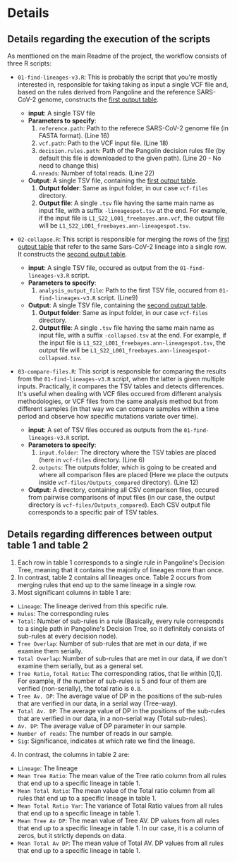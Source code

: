 # Details

## Details regarding the execution of the scripts
As menttioned on the main Readme of the project, the workflow consists of three R scripts:
- `01-find-lineages-v3.R`: This is probably the script that you're mostly interested in, responsible for taking taking as input a single VCF file and, based on the rules derived from Pangoline and the reference SARS-CoV-2 genome, constructs the [first output table](https://github.com/BiodataAnalysisGroup/lineagespot#a-tab-delimited-file-tsv-containing-the-most-probable-lineages-that-have-been-found).
  - **input**: A single TSV file
  - **Parameters to specify**:
    1. `reference.path`: Path to the referece SARS-CoV-2 genome file (in FASTA format). (Line 16)
    2. `vcf.path`: Path to the VCF input file. (Line 18)
    3. `decision.rules.path`: Path of the Pangolin decision rules file (by default this file is downloaded to the given path). (Line 20 - No need to change this)
    4. `nreads`: Number of total reads. (Line 22)
  - **Output**: A single TSV file, containing the [first output table](https://github.com/BiodataAnalysisGroup/lineagespot#a-tab-delimited-file-tsv-containing-the-most-probable-lineages-that-have-been-found).
    1. **Output folder**: Same as input folder, in our case `vcf-files` directory.
    2. **Output file**: A single `.tsv` file having the same main name as input file, with a suffix `-lineagespot.tsv` at the end. For example, if the input file is `L1_S22_L001_freebayes.ann.vcf`, the output file will be `L1_S22_L001_freebayes.ann-lineagespot.tsv`.

- `02-collapse.R`: This script is responsible for merging the rows of the [first output table](https://github.com/BiodataAnalysisGroup/lineagespot#a-tab-delimited-file-tsv-containing-the-most-probable-lineages-that-have-been-found) that refer to the same Sars-CoV-2 lineage into a single row. It constructs the [second output table](https://github.com/BiodataAnalysisGroup/lineagespot#a-collapsed-table).
  - **input**: A single TSV file, occured as output from the `01-find-lineages-v3.R` script.
  - **Parameters to specify**:
    1. `analysis_output_file`: Path to the first TSV file, occured from `01-find-lineages-v3.R` script. (Line9)
  - **Output**: A single TSV file, containing the [second output table](https://github.com/BiodataAnalysisGroup/lineagespot#a-collapsed-table).
    1. **Output folder**: Same as input folder, in our case `vcf-files` directory.
    2. **Output file**: A single `.tsv` file having the same main name as input file, with a suffix `-collapsed.tsv` at the end. For example, if the input file is `L1_S22_L001_freebayes.ann-lineagespot.tsv`, the output file will be `L1_S22_L001_freebayes.ann-lineagespot-collapsed.tsv`.

- `03-compare-files.R`: This script is responsible for comparing the results from the `01-find-lineages-v3.R` script, when the latter is given multiple inputs. Practically, it compares the TSV tables and detects differences. It's useful when dealing with VCF files occured from different analysis methodologies, or VCF files from the same analysis method but from different samples (in that way we can compare samples within a time period and observe how specific mutations variate over time).
  - **input**: A set of TSV files occured as outputs from the `01-find-lineages-v3.R` script.
  - **Parameters to specify**:
    1. `input.folder`: The directory where the TSV tables are placed (here in `vcf-files` directory. (Line 6)
    2. `outputs`: The outputs folder, which is going to be created and where all comparison files are placed (Here we place the outputs inside `vcf-files/Outputs_compared` directory). (Line 12)
  - **Output**: A directory, containing all CSV comparison files, occured from pairwise comparisons of input files (in our case, the output directory is `vcf-files/Outputs_compared`). Each CSV output file corresponds to a specific pair of TSV tables.
 

## Details regarding differences between output table 1 and table 2
1. Each row in table 1 corresponds to a single rule in Pangoline's Decision Tree, meaning that it contains the majority of lineages more than once.
2. In contrast, table 2 contains all lineages once. Table 2 occurs from merging rules that end up to the same lineage in a single row.
3. Most significant columns in table 1 are:
  - `Lineage`: The lineage derived from this specific rule.
  - `Rules`: The corresponding rules
  - `Total`: Number of sub-rules in a rule (Basically, every rule corresponds to a single path in Pangoline's Decision Tree, so it definitely consists of sub-rules at every decision node).
  - `Tree Overlap`: Number of sub-rules that are met in our data, if we examine them serially.
  - `Total Overlap`: Number of sub-rules that are met in our data, if we don't examine them serially, but as a general set.
  - `Tree Ratio`, `Total Ratio`: The corresponding ratios, that lie within [0,1]. For example, if the number of sub-rules is 5 and four of them are verified (non-serially), the total ratio is `0.8`.
  - `Tree Av. DP`: The average value of DP in the positions of the sub-rules that are verified in our data, in a serial way (Tree-way).
  - `Total Av. DP`: The average value of DP in the positions of the sub-rules that are verified in our data, in a non-serial way (Total sub-rules).
  - `Av. DP`: The average value of DP parameter in our sample.
  - `Number of reads`: The number of reads in our sample.
  - `Sig`: Significance, indicates at which rate we find the lineage.
4. In contrast, the columns in table 2 are:
  - `Lineage`: The lineage
  - `Mean Tree Ratio`: The mean value of the Tree ratio column from all rules that end up to a specific lineage in table 1.
  - `Mean Total Ratio`: The mean value of the Total ratio column from all rules that end up to a specific lineage in table 1.
  - `Mean Total Ratio Var`: The variance of Total Ratio values from all rules that end up to a specific lineage in table 1.
  - `Mean Tree Av DP`: The mean value of Tree AV. DP values from all rules that end up to a specific lineage in table 1. In our case, it is a column of zeros, but it strictly depends on data.
  - `Mean Total Av DP`: The mean value of Total AV. DP values from all rules that end up to a specific lineage in table 1.

